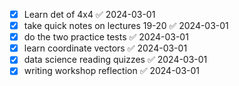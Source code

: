 - [x] Learn det of 4x4 ✅ 2024-03-01
- [x] take quick notes on lectures 19-20 ✅ 2024-03-01
- [x] do the two practice tests ✅ 2024-03-01
- [x] learn coordinate vectors ✅ 2024-03-01
- [x] data science reading quizzes ✅ 2024-03-01
- [x] writing workshop reflection ✅ 2024-03-01